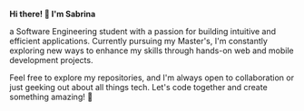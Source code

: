 **Hi there! 👋 I'm Sabrina**

a Software Engineering student with a passion for building intuitive and efficient applications. Currently pursuing my Master's, I'm constantly exploring new ways to enhance my skills through hands-on web and mobile development projects. 

Feel free to explore my repositories, and I'm always open to collaboration or just geeking out about all things tech. Let's code together and create something amazing! 🚀
